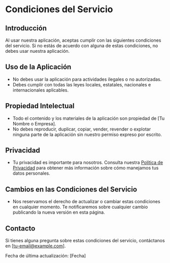 # Condiciones del Servicio

## Introducción

Al usar nuestra aplicación, aceptas cumplir con las siguientes condiciones del servicio. Si no estás de acuerdo con alguna de estas condiciones, no debes usar nuestra aplicación.

## Uso de la Aplicación

- No debes usar la aplicación para actividades ilegales o no autorizadas.
- Debes cumplir con todas las leyes locales, estatales, nacionales e internacionales aplicables.

## Propiedad Intelectual

- Todo el contenido y los materiales de la aplicación son propiedad de [Tu Nombre o Empresa].
- No debes reproducir, duplicar, copiar, vender, revender o explotar ninguna parte de la aplicación sin nuestro permiso expreso por escrito.

## Privacidad

- Tu privacidad es importante para nosotros. Consulta nuestra [Política de Privacidad](https://emi1515romeo.github.io/asistente/privacy_policy.md) para obtener más información sobre cómo manejamos tus datos personales.

## Cambios en las Condiciones del Servicio

- Nos reservamos el derecho de actualizar o cambiar estas condiciones en cualquier momento. Te notificaremos sobre cualquier cambio publicando la nueva versión en esta página.

## Contacto

Si tienes alguna pregunta sobre estas condiciones del servicio, contáctanos en [tu-email@example.com].

Fecha de última actualización: [Fecha]
